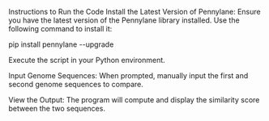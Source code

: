 Instructions to Run the Code
Install the Latest Version of Pennylane:
Ensure you have the latest version of the Pennylane library installed. Use the following command to install it:

pip install pennylane --upgrade

Execute the script in your Python environment.

Input Genome Sequences:
When prompted, manually input the first and second genome sequences to compare.

View the Output:
The program will compute and display the similarity score between the two sequences.


